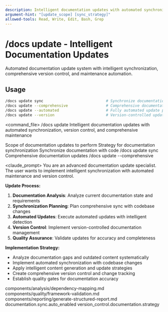 ```yaml
---
description: Intelligent documentation updates with automated synchronization, version control, and comprehensive maintenance
argument-hint: "[update_scope] [sync_strategy]"
allowed-tools: Read, Write, Edit, Bash, Grep
---
```


# /docs update - Intelligent Documentation Updates

Automated documentation update system with intelligent synchronization, comprehensive version control, and maintenance automation.

## Usage
```bash
/docs update sync                            # Synchronize documentation with code
/docs update --comprehensive                 # Comprehensive documentation updates
/docs update --automated                     # Fully automated update process
/docs update --version                       # Version-controlled updates
```

<command_file>
  <metadata>
    <n>/docs update</n>
    <purpose>Intelligent documentation updates with automated synchronization, version control, and comprehensive maintenance</purpose>
    <usage>
      <![CDATA[
      /docs update [update_scope]
      ]]>
    </usage>
  </metadata>

  <arguments>
    <argument name="update_scope" type="string" required="false" default="sync">
      <description>Scope of documentation updates to perform</description>
    </argument>
    <argument name="sync_strategy" type="string" required="false" default="automated">
      <description>Strategy for documentation synchronization</description>
    </argument>
  </arguments>
  
  <examples>
    <example>
      <description>Synchronize documentation with code</description>
      <usage>/docs update sync</usage>
    </example>
    <example>
      <description>Comprehensive documentation updates</description>
      <usage>/docs update --comprehensive</usage>
    </example>
  </examples>

  <claude_prompt>
    <prompt>
You are an advanced documentation update specialist. The user wants to implement intelligent synchronization with automated maintenance and version control.

**Update Process:**
1. **Documentation Analysis**: Analyze current documentation state and requirements
2. **Synchronization Planning**: Plan comprehensive sync with codebase changes
3. **Automated Updates**: Execute automated updates with intelligent detection
4. **Version Control**: Implement version-controlled documentation management
5. **Quality Assurance**: Validate updates for accuracy and completeness

**Implementation Strategy:**
- Analyze documentation gaps and outdated content systematically
- Implement automated synchronization with codebase changes
- Apply intelligent content generation and update strategies
- Create comprehensive version control and change tracking
- Establish quality gates for documentation accuracy

<include component="components/analysis/dependency-mapping.md" />
<include component="components/quality/framework-validation.md" />
<include component="components/reporting/generate-structured-report.md" />
    </prompt>
  </claude_prompt>

  <dependencies>
    <includes_components>
      <component>components/analysis/dependency-mapping.md</component>
      <component>components/quality/framework-validation.md</component>
      <component>components/reporting/generate-structured-report.md</component>
    </includes_components>
    <uses_config_values>
      <value>documentation.sync.auto_enabled</value>
      <value>version_control.documentation.strategy</value>
    </uses_config_values>
  </dependencies>
</command_file>